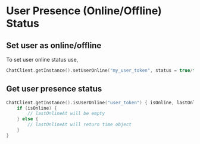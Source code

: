 # User Presence (Online/Offline) Status

## Set user as online/offline

To set user online status use,

```kotlin
ChatClient.getInstance().setUserOnline("my_user_token", status = true/false)
```

## Get user presence status

```kotlin
ChatClient.getInstance().isUserOnline("user_token") { isOnline, lastOnlineAt ->
    if (isOnline) {
        // lastOnlineAt will be empty
    } else {
        // lastOnlineAt will return time object
    }
}
```
